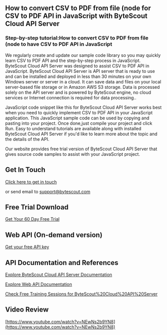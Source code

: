 ## How to convert CSV to PDF from file (node for CSV to PDF API in JavaScript with ByteScout Cloud API Server

### Step-by-step tutorial:How to convert CSV to PDF from file (node to have CSV to PDF API in JavaScript

We regularly create and update our sample code library so you may quickly learn CSV to PDF API and the step-by-step process in JavaScript. ByteScout Cloud API Server was designed to assist CSV to PDF API in JavaScript. ByteScout Cloud API Server is API server that is ready to use and can be installed and deployed in less than 30 minutes on your own Windows server or server in a cloud. It can save data and files on your local server-based file storage or in Amazon AWS S3 storage. Data is processed solely on the API server and is powered by ByteScout engine, no cloud services or Internet connection is required for data processing..

JavaScript code snippet like this for ByteScout Cloud API Server works best when you need to quickly implement CSV to PDF API in your JavaScript application. This JavaScript sample code can be used by copying and pasting into your project. Once done,just compile your project and click Run.  Easy to understand tutorials are available along with installed ByteScout Cloud API Server if you'd like to learn more about the topic and the details of the API.

Our website provides free trial version of ByteScout Cloud API Server that gives source code samples to assist with your JavaScript project.

## Get In Touch

[Click here to get in touch](https://bytescout.zendesk.com/hc/en-us/requests/new?subject=ByteScout%20Cloud%20API%20Server%20Question)

or send email to [support@bytescout.com](mailto:support@bytescout.com?subject=ByteScout%20Cloud%20API%20Server%20Question) 

## Free Trial Download

[Get Your 60 Day Free Trial](https://bytescout.com/download/web-installer?utm_source=github-readme)

## Web API (On-demand version)

[Get your free API key](https://pdf.co/documentation/api?utm_source=github-readme)

## API Documentation and References

[Explore ByteScout Cloud API Server Documentation](https://bytescout.com/documentation/index.html?utm_source=github-readme)

[Explore Web API Documentation](https://pdf.co/documentation/api?utm_source=github-readme)

[Check Free Training Sessions for ByteScout%20Cloud%20API%20Server](https://academy.bytescout.com/)

## Video Review

[https://www.youtube.com/watch?v=NEwNs2b9YN8](https://www.youtube.com/watch?v=NEwNs2b9YN8)